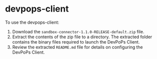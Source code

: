 # devpops-client

To use the devpops-client:

1. Download the `sandbox-connector-1.1.0-RELEASE-default.zip` file. 
2. Extract the contents of the zip file to a directory. The extracted folder contains the binary files required to launch the DevPoPs Client.
3. Review the extracted `README.md` file for details on configuring the DevPoPs Client.
